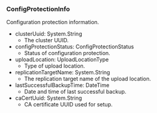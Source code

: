 ### ConfigProtectionInfo
Configuration protection information.

- clusterUuid: System.String
  - The cluster UUID.
- configProtectionStatus: ConfigProtectionStatus
  - Status of configuration protection.
- uploadLocation: UploadLocationType
  - Type of upload location.
- replicationTargetName: System.String
  - The replication target name of the upload location.
- lastSuccessfulBackupTime: DateTime
  - Date and time of last successful backup.
- caCertUuid: System.String
  - CA certificate UUID used for setup.
